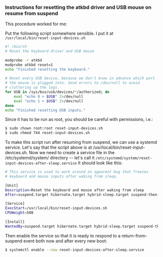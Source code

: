 ### Instructions for resetting the atkbd driver and USB mouse on resume from suspend
This procedure worked for me:

Put the following script somewhere sensible. 
I put it at `/usr/local/bin/reset-input-devices.sh`


```bash
#! /bin/sh
# Reset the keyboard driver and USB mouse 
        
modprobe -r atkbd
modprobe atkbd reset=1
echo "Finished resetting the keyboard."
        
# Reset every USB device, because we don't know in advance which port
# the mouse is plugged into. Send errors to /dev/null to avoid 
# cluttering up the logs.
for USB in /sys/bus/usb/devices/*/authorized; do
    eval "echo 0 > $USB" 2>/dev/null 
    eval "echo 1 > $USB" 2>/dev/null
done
echo "Finished resetting USB inputs."
```

Since it has to be run as root, you should be careful with permissions, i.e.:

```bash
$ sudo chown root:root reset-input-devices.sh
$ sudo chmod 744 reset-input-devices.sh
```

To make this script run after resuming from suspend, we can use a systemd service. 
Let's say that the script above is at /usr/local/bin/reset-input-devices.sh. 
Now we need to create a service file in the /etc/systemd/system/ directory -- let's call it `/etc/systemd/system/reset-input-devices-after-sleep.service` 
It should look like this:

```bash
# This service is used to work around an apparent bug that freezes 
# keyboard and mouse inputs after waking from sleep.
            
[Unit]
Description=Reset the keyboard and mouse after waking from sleep
After=suspend.target hibernate.target hybrid-sleep.target suspend-then-hibernate.target
            
[Service]
ExecStart=/usr/local/bin/reset-input-devices.sh
CPUWeight=500
           
[Install]
WantedBy=suspend.target hibernate.target hybrid-sleep.target suspend-then-hibernate.target
```

Then enable the service so that it is ready to respond to a return-from-suspend event both now and after every new boot:

```bash
$ systemctl enable --now reset-input-devices-after-sleep.service
```
